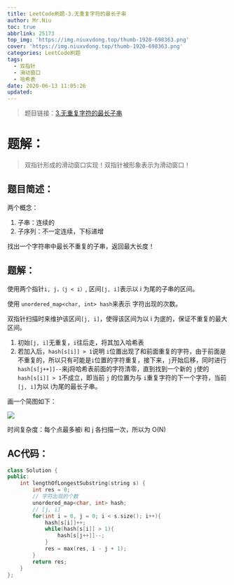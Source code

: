 ```yaml
---
title: LeetCode刷题-3.无重复字符的最长子串
author: Mr.Niu
toc: true
abbrlink: 25173
top_img: 'https://img.niuxvdong.top/thumb-1920-698363.png'
cover: 'https://img.niuxvdong.top/thumb-1920-698363.png'
categories: LeetCode刷题
tags:
  - 双指针
  - 滑动窗口
  - 哈希表
date: 2020-06-13 11:05:26
updated:
---
```














> 题目链接：[3.无重复字符的最长子串](https://leetcode-cn.com/problems/longest-substring-without-repeating-characters/)



# 题解：



> 双指针形成的滑动窗口实现！双指针被形象表示为滑动窗口！



## 题目简述：



两个概念：

1. 子串：连续的
2. 子序列：不一定连续，下标递增





找出一个字符串中最长不重复的子串，返回最大长度！



## 题解：



使用两个指针`i, j，（j < i）`, 区间`[j, i]`表示以 i 为尾的子串的区间。

使用 `unordered_map<char, int> hash`来表示 字符出现的次数。



双指针扫描时来维护该区间`[j, i]`，使得该区间为以 i 为底的，保证不重复的最大区间。

1. 初始`[j, i]`无重复，`i`往后走，将其加入哈希表
2. 若加入后，`hash[s[i]] > 1`说明 `i`位置出现了和前面重复的字符，由于前面是不重复的，所以只有可能是`i`位置的字符重复，接下来，`j`开始后移，同时进行`hash[s[j++]]--`来j将哈希表前面的字符清零，直到找到一个新的 `j`使的 `hash[s[i]] > 1`不成立，即当前 `j` 的位置为与 `i`重复字符的下一个字符，当前`[j, i]`为以 i为尾的最长子串。



画一个简图如下：





![](https://cdn.jsdelivr.net/gh/niuxvdong/pic@latest/2020/06/13/22c05fc2d493bfde42e956439f6a326f.png)

时间复杂度：每个点最多被i 和 j 各扫描一次，所以为 O(N)



## AC代码：



```c++
class Solution {
public:
    int lengthOfLongestSubstring(string s) {
        int res = 0;
        // 字符出现的个数
        unordered_map<char, int> hash;
        // [j, i]
        for(int i = 0, j = 0; i < s.size(); i++){
            hash[s[i]]++;
            while(hash[s[i]] > 1){
                hash[s[j++]]--;
            }
            res = max(res, i - j + 1);
        }
        return res;
    }
};
```


